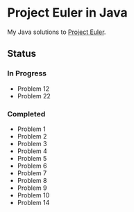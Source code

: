# Project Euler in Java

My Java solutions to [Project Euler](https://projecteuler.net).

## Status

### In Progress
* Problem 12
* Problem 22

### Completed
* Problem 1
* Problem 2
* Problem 3
* Problem 4
* Problem 5
* Problem 6
* Problem 7
* Problem 8
* Problem 9
* Problem 10
* Problem 14
